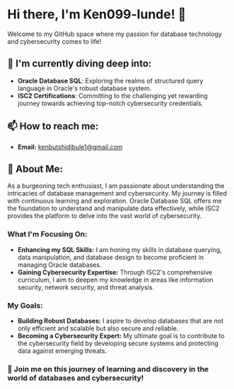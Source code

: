 # Hi there, I'm Ken099-lunde! 👋

Welcome to my GitHub space where my passion for database technology and cybersecurity comes to life!

## 🌱 I'm currently diving deep into:

- **Oracle Database SQL**: Exploring the realms of structured query language in Oracle's robust database system.
- **ISC2 Certifications**: Committing to the challenging yet rewarding journey towards achieving top-notch cybersecurity credentials.

## 📫 How to reach me:

- **Email:** [kenbutshidibule1@gmail.com](mailto:kenbutshidibule1@gmail.com)

## 🚀 About Me:

As a burgeoning tech enthusiast, I am passionate about understanding the intricacies of database management and cybersecurity. My journey is filled with continuous learning and exploration. Oracle Database SQL offers me the foundation to understand and manipulate data effectively, while ISC2 provides the platform to delve into the vast world of cybersecurity.

### What I'm Focusing On:

- **Enhancing my SQL Skills:** I am honing my skills in database querying, data manipulation, and database design to become proficient in managing Oracle databases.
- **Gaining Cybersecurity Expertise:** Through ISC2's comprehensive curriculum, I aim to deepen my knowledge in areas like information security, network security, and threat analysis.

### My Goals:

- **Building Robust Databases:** I aspire to develop databases that are not only efficient and scalable but also secure and reliable.
- **Becoming a Cybersecurity Expert:** My ultimate goal is to contribute to the cybersecurity field by developing secure systems and protecting data against emerging threats.

### 🌟 Join me on this journey of learning and discovery in the world of databases and cybersecurity!

